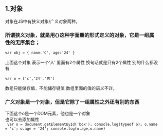 ## 1.对象
对象在JS中有狭义对象/广义对象两种。  

### 所谓狭义对象，就是用{}这种字面量的形式定义的对象，它是一组属性的无序集合；
`var obj = {
    name:'C',
    age:'24'
}`  

上面这个对象 表示一个‘人’ 里面有2个属性 换句话就是只有2个属性 别的什么都没有  

`var o = ['c','24','男']`
  

数组只能储存值，不能储存键值 数组里面的值的语义不详，

### 广义对象是一个对象，但是它除了一组属性之外还有别的东西

下面这个o是一个DOM元素，他也是一个对象  
也可以去添加属性  
` var o = document.getElementById('box');
    console.log(typeof o);
    o.name = 'c';
    o.age = '24';
    console.log(o.age,o.name)`
